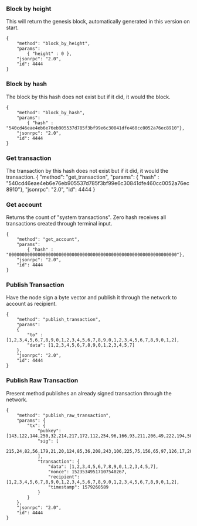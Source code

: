 ### Block by height
This will return the genesis block, automatically generated in this version on start.
```
{
    "method": "block_by_height",
    "params": 
		{ "height" : 0 },
    "jsonrpc": "2.0",
    "id": 4444
}
```


### Block by hash
The block by this hash does not exist but if it did, it would the block.
```
{
    "method": "block_by_hash",
    "params": 
		{ "hash" : "540cd46eae4eb6e76eb905537d785f3bf99e6c30841dfe460cc0052a76ec8910"},
    "jsonrpc": "2.0",
    "id": 4444
}
```

### Get transaction
The transaction by this hash does not exist but if it did, it would the transaction.
{
    "method": "get_transaction",
    "params": 
		{ "hash" : "540cd46eae4eb6e76eb905537d785f3bf99e6c30841dfe460cc0052a76ec8910"},
    "jsonrpc": "2.0",
    "id": 4444
}


### Get account
Returns the count of "system transactions".
Zero hash receives all transactions created through terminal input.

```
{
    "method": "get_account",
    "params": 
		{ "hash" : "0000000000000000000000000000000000000000000000000000000000000000"},
    "jsonrpc": "2.0",
    "id": 4444
}
```


### Publish Transaction
Have the node sign a byte vector <data> 
and publish it through the network to <to> account as recipient.

```
{
    "method": "publish_transaction",
    "params": 
	{
        "to" : [1,2,3,4,5,6,7,8,9,0,1,2,3,4,5,6,7,8,9,0,1,2,3,4,5,6,7,8,9,0,1,2],
		"data": [1,2,3,4,5,6,7,8,9,0,1,2,3,4,5,7]
    },
    "jsonrpc": "2.0",
    "id": 4444
}
``` 


### Publish Raw Transaction
Present method publishes an already signed transaction through the network.

```
{
	"method": "publish_raw_transaction",
	"params": {
		"tx": {
			"pubkey": [143,122,144,250,32,214,217,172,112,254,96,166,93,211,206,49,222,194,50,157,156,173,191,243,117,18,28,151,20,220,255,120],
			"sig": [
				215,24,82,56,179,21,20,124,85,36,208,243,106,225,75,156,65,97,126,17,202,194,25,44,166,200,101,93,111,181,59,80,209,35,101,54,88,250,121,127,175,226,23,143,210,80,211,118,58,159,23,211,1,254,76,254,112,71,235,127,150,99,148,10
			],
			"transaction": {
				"data": [1,2,3,4,5,6,7,8,9,0,1,2,3,4,5,7],
				"nonce": 15235349517107540267,
				"recipient": [1,2,3,4,5,6,7,8,9,0,1,2,3,4,5,6,7,8,9,0,1,2,3,4,5,6,7,8,9,0,1,2],
				"timestamp": 1579260589
			}
		}
	},
	"jsonrpc": "2.0",
	"id": 4444
}
```